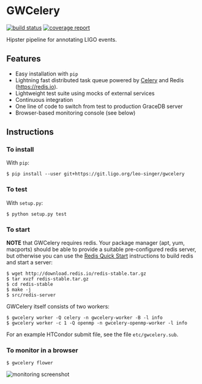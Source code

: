 # GWCelery

[![build status](https://git.ligo.org/leo-singer/gwcelery/badges/master/build.svg)](https://git.ligo.org/leo-singer/gwcelery/commits/master)
[![coverage report](https://git.ligo.org/leo-singer/gwcelery/badges/master/coverage.svg)](https://git.ligo.org/leo-singer/gwcelery/commits/master)

Hipster pipeline for annotating LIGO events.

## Features

 - Easy installation with `pip`
 - Lightning fast distributed task queue powered by
   [Celery](http://celeryproject.org) and Redis (https://redis.io).
 - Lightweight test suite using mocks of external services
 - Continuous integration
 - One line of code to switch from test to production GraceDB server
 - Browser-based monitoring console (see below)

## Instructions

### To install

With `pip`:

	$ pip install --user git+https://git.ligo.org/leo-singer/gwcelery

### To test

With `setup.py`:

	$ python setup.py test

### To start

**NOTE** that GWCelery requires redis. Your package manager (apt, yum, macports)
should be able to provide a suitable pre-configured redis server, but otherwise
you can use the [Redis Quick Start](https://redis.io/topics/quickstart)
instructions to build redis and start a server:

	$ wget http://download.redis.io/redis-stable.tar.gz
	$ tar xvzf redis-stable.tar.gz
	$ cd redis-stable
	$ make -j
	$ src/redis-server

GWCelery itself consists of two workers:

	$ gwcelery worker -Q celery -n gwcelery-worker -B -l info
	$ gwcelery worker -c 1 -Q openmp -n gwcelery-openmp-worker -l info

For an example HTCondor submit file, see the file `etc/gwcelery.sub`.

### To monitor in a browser

	$ gwcelery flower

![monitoring screenshot](https://git.ligo.org/leo-singer/gwcelery/raw/master/etc/screenshot.png)

